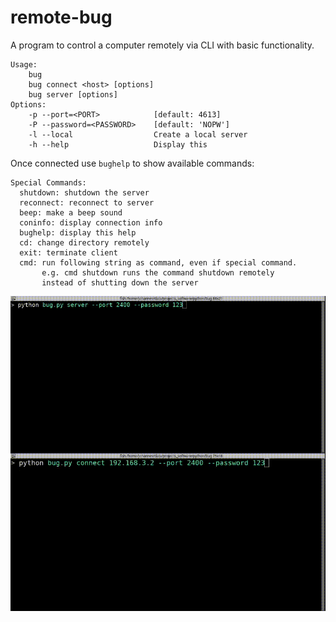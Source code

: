 # remote-bug
A program to control a computer remotely via CLI with basic functionality.

```
Usage:
    bug
    bug connect <host> [options]
    bug server [options]
Options:
    -p --port=<PORT>            [default: 4613]
    -P --password=<PASSWORD>    [default: 'NOPW']
    -l --local                  Create a local server
    -h --help                   Display this
```

Once connected use `bughelp` to show available commands:
```
Special Commands:
  shutdown: shutdown the server
  reconnect: reconnect to server
  beep: make a beep sound
  coninfo: display connection info
  bughelp: display this help
  cd: change directory remotely
  exit: terminate client
  cmd: run following string as command, even if special command.
       e.g. cmd shutdown runs the command shutdown remotely
       instead of shutting down the server
  ```
  
<img src="remote-bug-2.gif" alt="gif" width="700"/>
